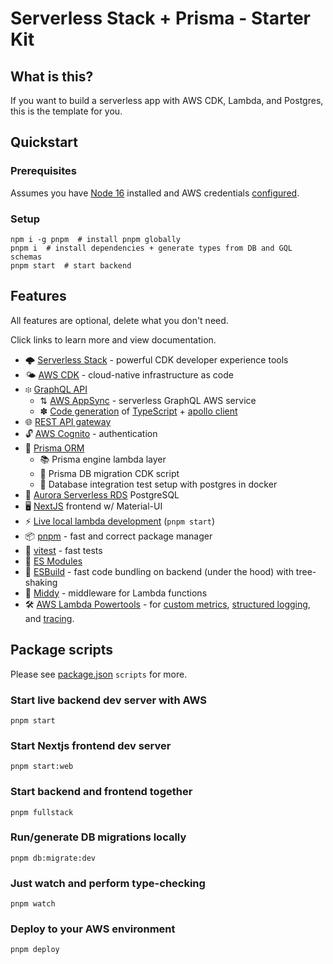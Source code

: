 # Serverless Stack + Prisma - Starter Kit

## What is this?

If you want to build a serverless app with AWS CDK, Lambda, and Postgres, this is the template for you.

## Quickstart

### Prerequisites

Assumes you have [Node 16](https://nodejs.org/en/download/current/) installed and AWS credentials [configured](https://serverless-stack.com/chapters/configure-the-aws-cli.html).

### Setup

```shell
npm i -g pnpm  # install pnpm globally
pnpm i  # install dependencies + generate types from DB and GQL schemas
pnpm start  # start backend
```

## Features

All features are optional, delete what you don't need.

Click links to learn more and view documentation.

- 🌩 [Serverless Stack](https://serverless-stack.com/) - powerful CDK developer experience tools
- 🌤 [AWS CDK](https://aws.amazon.com/cdk/) - cloud-native infrastructure as code
- ፨ [GraphQL API](https://docs.serverless-stack.com/constructs/GraphQLApi)
  - ⇅ [AWS AppSync](https://docs.aws.amazon.com/appsync/latest/devguide/what-is-appsync.html) - serverless GraphQL AWS service
  - ✽ [Code generation](https://www.graphql-code-generator.com/) of [TypeScript](https://www.graphql-code-generator.com/docs/guides/front-end-typescript-only) + [apollo client](https://www.graphql-code-generator.com/plugins/typescript-react-apollo)
- 🌐 [REST API gateway](https://docs.serverless-stack.com/api)
- 🔓 [AWS Cognito](https://aws.amazon.com/cognito/) - authentication
- 💾 [Prisma ORM](https://www.prisma.io/docs/)
  - 📚 Prisma engine lambda layer
  - 📜 Prisma DB migration CDK script
  - 🐳 Database integration test setup with postgres in docker
- 🔋 [Aurora Serverless RDS](https://aws.amazon.com/rds/aurora/serverless/) PostgreSQL
- 🖥 [NextJS](https://nextjs.org/) frontend w/ Material-UI
- ⚡️ [Live local lambda development](https://docs.serverless-stack.com/live-lambda-development) (`pnpm start`)
- 📦 [pnpm](https://pnpm.io/) - fast and correct package manager
- 🚅 [vitest](https://vitest.dev/) - fast tests
- 🐛 [ES Modules](https://hacks.mozilla.org/2018/03/es-modules-a-cartoon-deep-dive/)
- 🔧 [ESBuild](https://esbuild.github.io/) - fast code bundling on backend (under the hood) with tree-shaking
- 🫙 [Middy](https://middy.js.org/) - middleware for Lambda functions
- 🛠 [AWS Lambda Powertools](https://awslabs.github.io/aws-lambda-powertools-typescript/latest/) - for [custom metrics](https://awslabs.github.io/aws-lambda-powertools-typescript/latest/core/metrics/), [structured logging](https://awslabs.github.io/aws-lambda-powertools-typescript/latest/core/logger/), and [tracing](https://awslabs.github.io/aws-lambda-powertools-typescript/latest/core/tracer/).

## Package scripts

Please see [package.json](package.json) `scripts` for more.

### Start live backend dev server with AWS

```shell
pnpm start
```

### Start Nextjs frontend dev server

```shell
pnpm start:web
```

### Start backend and frontend together

```shell
pnpm fullstack
```

### Run/generate DB migrations locally

```shell
pnpm db:migrate:dev
```

### Just watch and perform type-checking

```shell
pnpm watch
```

### Deploy to your AWS environment

```shell
pnpm deploy
```
